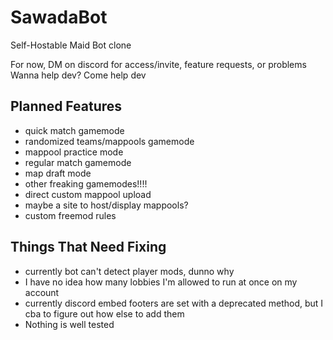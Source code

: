 # SawadaBot
Self-Hostable Maid Bot clone 

For now, DM on discord for access/invite, feature requests, or problems
Wanna help dev? Come help dev

## Planned Features
- quick match gamemode 
- randomized teams/mappools gamemode
- mappool practice mode
- regular match gamemode
- map draft mode
- other freaking gamemodes!!!!
- direct custom mappool upload
- maybe a site to host/display mappools? 
- custom freemod rules

## Things That Need Fixing
- currently bot can't detect player mods, dunno why
- I have no idea how many lobbies I'm allowed to run at once on my account
- currently discord embed footers are set with a deprecated method, but I cba to figure out how else to add them 
- Nothing is well tested 
